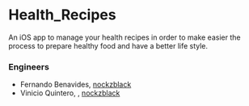 # Health_Recipes
An iOS app to manage your health recipes in order to make easier the process to prepare healthy food and have a better life style.

### Engineers
- Fernando Benavides, [nockzblack](https://github.com/nockzblack)
- Vinicio Quintero, , [nockzblack](https://github.com/nockzblack)
